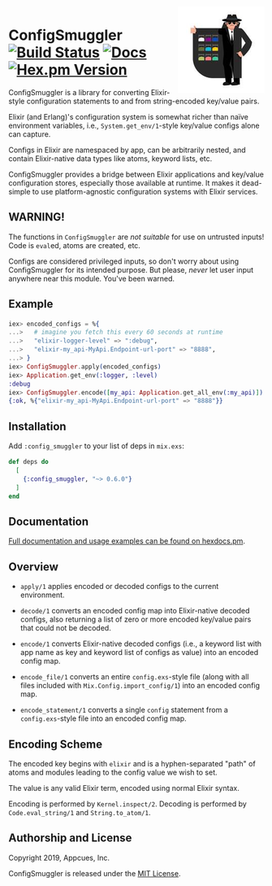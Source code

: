 <img src="assets/smuggler.jpg?raw=true" height="170" width="170" align="right">

# ConfigSmuggler [![Build Status](https://travis-ci.org/appcues/config_smuggler.svg?branch=master)](https://travis-ci.org/appcues/config_smuggler) [![Docs](https://img.shields.io/badge/api-docs-green.svg?style=flat)](https://hexdocs.pm/config_smuggler/config_smuggler.html) [![Hex.pm Version](http://img.shields.io/hexpm/v/config_smuggler.svg?style=flat)](https://hex.pm/packages/config_smuggler)

ConfigSmuggler is a library for converting Elixir-style configuration
statements to and from string-encoded key/value pairs.

Elixir (and Erlang)'s configuration system is somewhat richer than
naïve environment variables, i.e., `System.get_env/1`-style key/value
configs alone can capture.

Configs in Elixir are namespaced by app, can be arbitrarily nested, and
contain Elixir-native data types like atoms, keyword lists, etc.

ConfigSmuggler provides a bridge between Elixir applications and
key/value configuration stores, especially those available at runtime.
It makes it dead-simple to use platform-agnostic configuration
systems with Elixir services.

## WARNING!

The functions in `ConfigSmuggler` are *not suitable* for use on
untrusted inputs!  Code is `eval`ed, atoms are created, etc.

Configs are considered privileged inputs, so don't worry about using
ConfigSmuggler for its intended purpose.  But please, *never* let user
input anywhere near this module.  You've been warned.

## Example

```elixir
iex> encoded_configs = %{
...>   # imagine you fetch this every 60 seconds at runtime
...>   "elixir-logger-level" => ":debug",
...>   "elixir-my_api-MyApi.Endpoint-url-port" => "8888",
...> }
iex> ConfigSmuggler.apply(encoded_configs)
iex> Application.get_env(:logger, :level)
:debug
iex> ConfigSmuggler.encode([my_api: Application.get_all_env(:my_api)])
{:ok, %{"elixir-my_api-MyApi.Endpoint-url-port" => "8888"}}
```

## Installation

Add `:config_smuggler` to your list of deps in `mix.exs`:

```elixir
def deps do
  [
    {:config_smuggler, "~> 0.6.0"}
  ]
end
```

## Documentation

[Full documentation and usage examples can be found on
hexdocs.pm](https://hexdocs.pm/config_smuggler/ConfigSmuggler.html).

## Overview

* `apply/1` applies encoded or decoded configs to the current environment.

* `decode/1` converts an encoded config map into Elixir-native decoded
  configs, also returning a list of zero or more encoded key/value pairs
  that could not be decoded.

* `encode/1` converts Elixir-native decoded configs
  (i.e., a keyword list with app name as key and keyword list of
  configs as value) into an encoded config map.

* `encode_file/1` converts an entire `config.exs`-style file
  (along with all files included with `Mix.Config.import_config/1`)
  into an encoded config map.

* `encode_statement/1` converts a single `config` statement from a
  `config.exs`-style file into an encoded config map.

## Encoding Scheme

The encoded key begins with `elixir` and is a hyphen-separated "path"
of atoms and modules leading to the config value we wish to set.

The value is any valid Elixir term, encoded using normal Elixir syntax.

Encoding is performed by `Kernel.inspect/2`.
Decoding is performed by `Code.eval_string/1` and `String.to_atom/1`.

## Authorship and License

Copyright 2019, Appcues, Inc.

ConfigSmuggler is released under the [MIT License](MIT_LICENSE.txt).
